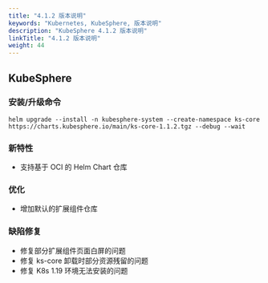 ```yaml
---
title: "4.1.2 版本说明"
keywords: "Kubernetes, KubeSphere, 版本说明"
description: "KubeSphere 4.1.2 版本说明"
linkTitle: "4.1.2 版本说明"
weight: 44
---
```


## KubeSphere

### 安装/升级命令

```
helm upgrade --install -n kubesphere-system --create-namespace ks-core https://charts.kubesphere.io/main/ks-core-1.1.2.tgz --debug --wait
```

### 新特性

- 支持基于 OCI 的 Helm Chart 仓库

### 优化

- 增加默认的扩展组件仓库

### 缺陷修复

- 修复部分扩展组件页面白屏的问题
- 修复 ks-core 卸载时部分资源残留的问题
- 修复 K8s 1.19 环境无法安装的问题
